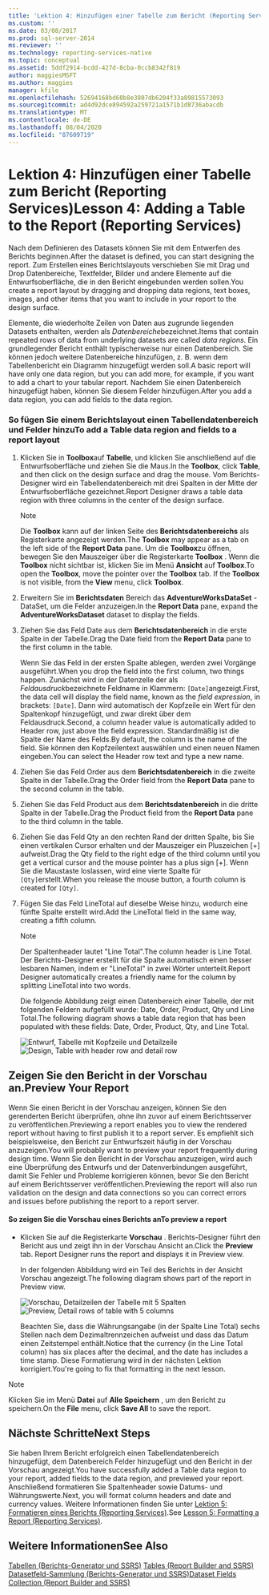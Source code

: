 ```yaml
---
title: 'Lektion 4: Hinzufügen einer Tabelle zum Bericht (Reporting Services) | Microsoft-Dokumentation'
ms.custom: ''
ms.date: 03/08/2017
ms.prod: sql-server-2014
ms.reviewer: ''
ms.technology: reporting-services-native
ms.topic: conceptual
ms.assetid: 5ddf2914-bcdd-427d-8cba-0ccb8342f819
author: maggiesMSFT
ms.author: maggies
manager: kfile
ms.openlocfilehash: 52694168bd60b8e3807db6204f33a89815573093
ms.sourcegitcommit: ad4d92dce894592a259721a1571b1d8736abacdb
ms.translationtype: MT
ms.contentlocale: de-DE
ms.lasthandoff: 08/04/2020
ms.locfileid: "87609719"
---
```

# <a name="lesson-4-adding-a-table-to-the-report-reporting-services"></a><span data-ttu-id="caeb7-102">Lektion 4: Hinzufügen einer Tabelle zum Bericht (Reporting Services)</span><span class="sxs-lookup"><span data-stu-id="caeb7-102">Lesson 4: Adding a Table to the Report (Reporting Services)</span></span>
  <span data-ttu-id="caeb7-103">Nach dem Definieren des Datasets können Sie mit dem Entwerfen des Berichts beginnen.</span><span class="sxs-lookup"><span data-stu-id="caeb7-103">After the dataset is defined, you can start designing the report.</span></span> <span data-ttu-id="caeb7-104">Zum Erstellen eines Berichtslayouts verschieben Sie mit Drag und Drop Datenbereiche, Textfelder, Bilder und andere Elemente auf die Entwurfsoberfläche, die in den Bericht eingebunden werden sollen.</span><span class="sxs-lookup"><span data-stu-id="caeb7-104">You create a report layout by dragging and dropping data regions, text boxes, images, and other items that you want to include in your report to the design surface.</span></span>  
  
 <span data-ttu-id="caeb7-105">Elemente, die wiederholte Zeilen von Daten aus zugrunde liegenden Datasets enthalten, werden als *Datenbereiche*bezeichnet.</span><span class="sxs-lookup"><span data-stu-id="caeb7-105">Items that contain repeated rows of data from underlying datasets are called *data regions*.</span></span> <span data-ttu-id="caeb7-106">Ein grundlegender Bericht enthält typischerweise nur einen Datenbereich. Sie können jedoch weitere Datenbereiche hinzufügen, z. B. wenn dem Tabellenbericht ein Diagramm hinzugefügt werden soll.</span><span class="sxs-lookup"><span data-stu-id="caeb7-106">A basic report will have only one data region, but you can add more, for example, if you want to add a chart to your tabular report.</span></span> <span data-ttu-id="caeb7-107">Nachdem Sie einen Datenbereich hinzugefügt haben, können Sie diesem Felder hinzufügen.</span><span class="sxs-lookup"><span data-stu-id="caeb7-107">After you add a data region, you can add fields to the data region.</span></span>  
  
### <a name="to-add-a-table-data-region-and-fields-to-a-report-layout"></a><span data-ttu-id="caeb7-108">So fügen Sie einem Berichtslayout einen Tabellendatenbereich und Felder hinzu</span><span class="sxs-lookup"><span data-stu-id="caeb7-108">To add a Table data region and fields to a report layout</span></span>  
  
1.  <span data-ttu-id="caeb7-109">Klicken Sie in **Toolbox**auf **Tabelle**, und klicken Sie anschließend auf die Entwurfsoberfläche und ziehen Sie die Maus.</span><span class="sxs-lookup"><span data-stu-id="caeb7-109">In the **Toolbox**, click **Table**, and then click on the design surface and drag the mouse.</span></span> <span data-ttu-id="caeb7-110">Vom Berichts-Designer wird ein Tabellendatenbereich mit drei Spalten in der Mitte der Entwurfsoberfläche gezeichnet.</span><span class="sxs-lookup"><span data-stu-id="caeb7-110">Report Designer draws a table data region with three columns in the center of the design surface.</span></span>  
  
    > [!NOTE]  
    >  <span data-ttu-id="caeb7-111">Die **Toolbox** kann auf der linken Seite des **Berichtsdatenbereichs** als Registerkarte angezeigt werden.</span><span class="sxs-lookup"><span data-stu-id="caeb7-111">The **Toolbox** may appear as a tab on the left side of the **Report Data** pane.</span></span> <span data-ttu-id="caeb7-112">Um die **Toolbox**zu öffnen, bewegen Sie den Mauszeiger über die Registerkarte **Toolbox** . Wenn die **Toolbox** nicht sichtbar ist, klicken Sie im Menü **Ansicht** auf **Toolbox**.</span><span class="sxs-lookup"><span data-stu-id="caeb7-112">To open the **Toolbox**, move the pointer over the **Toolbox** tab. If the **Toolbox** is not visible, from the **View** menu, click **Toolbox**.</span></span>  
  
2.  <span data-ttu-id="caeb7-113">Erweitern Sie im **Berichtsdaten** Bereich das **AdventureWorksDataSet** -DataSet, um die Felder anzuzeigen.</span><span class="sxs-lookup"><span data-stu-id="caeb7-113">In the **Report Data** pane, expand the **AdventureWorksDataset** dataset to display the fields.</span></span>  
  
3.  <span data-ttu-id="caeb7-114">Ziehen Sie das Feld Date aus dem **Berichtsdatenbereich** in die erste Spalte in der Tabelle.</span><span class="sxs-lookup"><span data-stu-id="caeb7-114">Drag the Date field from the **Report Data** pane to the first column in the table.</span></span>  
  
     <span data-ttu-id="caeb7-115">Wenn Sie das Feld in der ersten Spalte ablegen, werden zwei Vorgänge ausgeführt.</span><span class="sxs-lookup"><span data-stu-id="caeb7-115">When you drop the field into the first column, two things happen.</span></span> <span data-ttu-id="caeb7-116">Zunächst wird in der Datenzelle der als *Feldausdruck*bezeichnete Feldname in Klammern: `[Date]`angezeigt.</span><span class="sxs-lookup"><span data-stu-id="caeb7-116">First, the data cell will display the field name, known as the *field expression*, in brackets: `[Date]`.</span></span> <span data-ttu-id="caeb7-117">Dann wird automatisch der Kopfzeile ein Wert für den Spaltenkopf hinzugefügt, und zwar direkt über dem Feldausdruck.</span><span class="sxs-lookup"><span data-stu-id="caeb7-117">Second, a column header value is automatically added to Header row, just above the field expression.</span></span> <span data-ttu-id="caeb7-118">Standardmäßig ist die Spalte der Name des Felds.</span><span class="sxs-lookup"><span data-stu-id="caeb7-118">By default, the column is the name of the field.</span></span> <span data-ttu-id="caeb7-119">Sie können den Kopfzeilentext auswählen und einen neuen Namen eingeben.</span><span class="sxs-lookup"><span data-stu-id="caeb7-119">You can select the Header row text and type a new name.</span></span>  
  
4.  <span data-ttu-id="caeb7-120">Ziehen Sie das Feld Order aus dem **Berichtsdatenbereich** in die zweite Spalte in der Tabelle.</span><span class="sxs-lookup"><span data-stu-id="caeb7-120">Drag the Order field from the **Report Data** pane to the second column in the table.</span></span>  
  
5.  <span data-ttu-id="caeb7-121">Ziehen Sie das Feld Product aus dem **Berichtsdatenbereich** in die dritte Spalte in der Tabelle.</span><span class="sxs-lookup"><span data-stu-id="caeb7-121">Drag the Product field from the **Report Data** pane to the third column in the table.</span></span>  
  
6.  <span data-ttu-id="caeb7-122">Ziehen Sie das Feld Qty an den rechten Rand der dritten Spalte, bis Sie einen vertikalen Cursor erhalten und der Mauszeiger ein Pluszeichen [+] aufweist.</span><span class="sxs-lookup"><span data-stu-id="caeb7-122">Drag the Qty field to the right edge of the third column until you get a vertical cursor and the mouse pointer has a plus sign [+].</span></span> <span data-ttu-id="caeb7-123">Wenn Sie die Maustaste loslassen, wird eine vierte Spalte für `[Qty]`erstellt.</span><span class="sxs-lookup"><span data-stu-id="caeb7-123">When you release the mouse button, a fourth column is created for `[Qty]`.</span></span>  
  
7.  <span data-ttu-id="caeb7-124">Fügen Sie das Feld LineTotal auf dieselbe Weise hinzu, wodurch eine fünfte Spalte erstellt wird.</span><span class="sxs-lookup"><span data-stu-id="caeb7-124">Add the LineTotal field in the same way, creating a fifth column.</span></span>  
  
    > [!NOTE]  
    >  <span data-ttu-id="caeb7-125">Der Spaltenheader lautet "Line Total".</span><span class="sxs-lookup"><span data-stu-id="caeb7-125">The column header is Line Total.</span></span> <span data-ttu-id="caeb7-126">Der Berichts-Designer erstellt für die Spalte automatisch einen besser lesbaren Namen, indem er "LineTotal" in zwei Wörter unterteilt.</span><span class="sxs-lookup"><span data-stu-id="caeb7-126">Report Designer automatically creates a friendly name for the column by splitting LineTotal into two words.</span></span>  
  
     <span data-ttu-id="caeb7-127">Die folgende Abbildung zeigt einen Datenbereich einer Tabelle, der mit folgenden Feldern aufgefüllt wurde: Date, Order, Product, Qty und Line Total.</span><span class="sxs-lookup"><span data-stu-id="caeb7-127">The following diagram shows a table data region that has been populated with these fields: Date, Order, Product, Qty, and Line Total.</span></span>  
  
     <span data-ttu-id="caeb7-128">![Entwurf, Tabelle mit Kopfzeile und Detailzeile](../../2014/tutorials/media/rs-basictabledetailsdesign.gif "Entwurf, Tabelle mit Kopfzeile und Detailzeile")</span><span class="sxs-lookup"><span data-stu-id="caeb7-128">![Design, Table with header row and detail row](../../2014/tutorials/media/rs-basictabledetailsdesign.gif "Design, Table with header row and detail row")</span></span>  
  
## <a name="preview-your-report"></a><span data-ttu-id="caeb7-129">Zeigen Sie den Bericht in der Vorschau an.</span><span class="sxs-lookup"><span data-stu-id="caeb7-129">Preview Your Report</span></span>  
 <span data-ttu-id="caeb7-130">Wenn Sie einen Bericht in der Vorschau anzeigen, können Sie den gerenderten Bericht überprüfen, ohne ihn zuvor auf einem Berichtsserver zu veröffentlichen.</span><span class="sxs-lookup"><span data-stu-id="caeb7-130">Previewing a report enables you to view the rendered report without having to first publish it to a report server.</span></span> <span data-ttu-id="caeb7-131">Es empfiehlt sich beispielsweise, den Bericht zur Entwurfszeit häufig in der Vorschau anzuzeigen.</span><span class="sxs-lookup"><span data-stu-id="caeb7-131">You will probably want to preview your report frequently during design time.</span></span> <span data-ttu-id="caeb7-132">Wenn Sie den Bericht in der Vorschau anzuzeigen, wird auch eine Überprüfung des Entwurfs und der Datenverbindungen ausgeführt, damit Sie Fehler und Probleme korrigieren können, bevor Sie den Bericht auf einem Berichtsserver veröffentlichen.</span><span class="sxs-lookup"><span data-stu-id="caeb7-132">Previewing the report will also run validation on the design and data connections so you can correct errors and issues before publishing the report to a report server.</span></span>  
  
#### <a name="to-preview-a-report"></a><span data-ttu-id="caeb7-133">So zeigen Sie die Vorschau eines Berichts an</span><span class="sxs-lookup"><span data-stu-id="caeb7-133">To preview a report</span></span>  
  
-   <span data-ttu-id="caeb7-134">Klicken Sie auf die Registerkarte **Vorschau** . Berichts-Designer führt den Bericht aus und zeigt ihn in der Vorschau Ansicht an.</span><span class="sxs-lookup"><span data-stu-id="caeb7-134">Click the **Preview** tab. Report Designer runs the report and displays it in Preview view.</span></span>  
  
     <span data-ttu-id="caeb7-135">In der folgenden Abbildung wird ein Teil des Berichts in der Ansicht Vorschau angezeigt.</span><span class="sxs-lookup"><span data-stu-id="caeb7-135">The following diagram shows part of the report in Preview view.</span></span>  
  
     <span data-ttu-id="caeb7-136">![Vorschau, Detailzeilen der Tabelle mit 5 Spalten](../../2014/tutorials/media/rs-basictabledetailspreview.gif "Vorschau, Detailzeilen der Tabelle mit 5 Spalten")</span><span class="sxs-lookup"><span data-stu-id="caeb7-136">![Preview, Detail rows of table with 5 columns](../../2014/tutorials/media/rs-basictabledetailspreview.gif "Preview, Detail rows of table with 5 columns")</span></span>  
  
     <span data-ttu-id="caeb7-137">Beachten Sie, dass die Währungsangabe (in der Spalte Line Total) sechs Stellen nach dem Dezimaltrennzeichen aufweist und dass das Datum einen Zeitstempel enthält.</span><span class="sxs-lookup"><span data-stu-id="caeb7-137">Notice that the currency (in the Line Total column) has six places after the decimal, and the date has includes a time stamp.</span></span> <span data-ttu-id="caeb7-138">Diese Formatierung wird in der nächsten Lektion korrigiert.</span><span class="sxs-lookup"><span data-stu-id="caeb7-138">You're going to fix that formatting in the next lesson.</span></span>  
  
> [!NOTE]  
>  <span data-ttu-id="caeb7-139">Klicken Sie im Menü **Datei** auf **Alle Speichern** , um den Bericht zu speichern.</span><span class="sxs-lookup"><span data-stu-id="caeb7-139">On the **File** menu, click **Save All** to save the report.</span></span>  
  
## <a name="next-steps"></a><span data-ttu-id="caeb7-140">Nächste Schritte</span><span class="sxs-lookup"><span data-stu-id="caeb7-140">Next Steps</span></span>  
 <span data-ttu-id="caeb7-141">Sie haben Ihrem Bericht erfolgreich einen Tabellendatenbereich hinzugefügt, dem Datenbereich Felder hinzugefügt und den Bericht in der Vorschau angezeigt.</span><span class="sxs-lookup"><span data-stu-id="caeb7-141">You have successfully added a Table data region to your report, added fields to the data region, and previewed your report.</span></span> <span data-ttu-id="caeb7-142">Anschließend formatieren Sie Spaltenheader sowie Datums- und Währungswerte.</span><span class="sxs-lookup"><span data-stu-id="caeb7-142">Next, you will format column headers and date and currency values.</span></span> <span data-ttu-id="caeb7-143">Weitere Informationen finden Sie unter [Lektion 5: Formatieren eines Berichts (Reporting Services)](../reporting-services/lesson-5-formatting-a-report-reporting-services.md).</span><span class="sxs-lookup"><span data-stu-id="caeb7-143">See [Lesson 5: Formatting a Report &#40;Reporting Services&#41;](../reporting-services/lesson-5-formatting-a-report-reporting-services.md).</span></span>  
  
## <a name="see-also"></a><span data-ttu-id="caeb7-144">Weitere Informationen</span><span class="sxs-lookup"><span data-stu-id="caeb7-144">See Also</span></span>  
 <span data-ttu-id="caeb7-145">[Tabellen &#40;Berichts-Generator und SSRS&#41;](report-design/tables-report-builder-and-ssrs.md) </span><span class="sxs-lookup"><span data-stu-id="caeb7-145">[Tables &#40;Report Builder  and SSRS&#41;](report-design/tables-report-builder-and-ssrs.md) </span></span>  
 [<span data-ttu-id="caeb7-146">Datasetfeld-Sammlung &#40;Berichts-Generator und SSRS&#41;</span><span class="sxs-lookup"><span data-stu-id="caeb7-146">Dataset Fields Collection &#40;Report Builder and SSRS&#41;</span></span>](report-data/dataset-fields-collection-report-builder-and-ssrs.md)  
  
  
